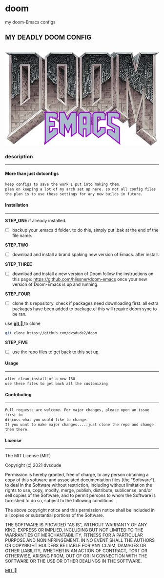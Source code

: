 # doom
my doom-Emacs configs


**<h2 align="left">MY DEADLY DOOM CONFIG</h2>**                  
![DOOM](/splash/doom-emacs-slant-out-color.png)

**<h3 align="left">description</h3>**
_______________________________
#### More than just dotconfigs

    keep configs to save the work I put into making them.
    plan on keeping a lot of my arch set up here. so not all config files
    the plan is to use these settings for any new builds in future.


#### Installation
________________________________

**STEP_ONE**
if already installed.
  * [ ] backup your .emacs.d folder. to do this,
simply put .bak at the end of the file name.

**STEP_TWO**
  * [ ] download and install a brand spaking new version of Emacs.
after install.

**STEP_THREE**
  * [ ] download and install a new version of Doom
follow the instructions on this page: https://github.com/hlissner/doom-emacs
once your new version of Doom-Emacs is up and running.

**STEP_FOUR**
  * [ ] clone this repository. check if packages need downloading first.
all extra packages have been added to package.el
this will require doom sync to be ran.

use [**git**  ](https://git-scm.com/ "download git") to clone

```bash
git clone https://github.com/dvsdude2/doom
```

**STEP_FIVE**
  * [ ] use the repo files to get back to this set up.

#### Usage
________________________________

    after clean install of a new ISO
    use these files to get back all the customizing

#### Contributing
________________________________

    Pull requests are welcome. For major changes, please open an issue first to
    discuss what you would like to change.
    If you want to make major changes.....just clone the repo and change them there.

#### License
_______________________________

The MIT License (MIT)

Copyright (c) 2021 dvsdude

Permission is hereby granted, free of charge, to any person obtaining
a copy of this software and associated documentation files (the
"Software"), to deal in the Software without restriction, including
without limitation the rights to use, copy, modify, merge, publish,
distribute, sublicense, and/or sell copies of the Software, and to
permit persons to whom the Software is furnished to do so, subject to
the following conditions:

The above copyright notice and this permission notice shall be
included in all copies or substantial portions of the Software.

THE SOFTWARE IS PROVIDED "AS IS", WITHOUT WARRANTY OF ANY KIND,
EXPRESS OR IMPLIED, INCLUDING BUT NOT LIMITED TO THE WARRANTIES OF
MERCHANTABILITY, FITNESS FOR A PARTICULAR PURPOSE AND NONINFRINGEMENT.
IN NO EVENT SHALL THE AUTHORS OR COPYRIGHT HOLDERS BE LIABLE FOR ANY
CLAIM, DAMAGES OR OTHER LIABILITY, WHETHER IN AN ACTION OF CONTRACT,
TORT OR OTHERWISE, ARISING FROM, OUT OF OR IN CONNECTION WITH THE
SOFTWARE OR THE USE OR OTHER DEALINGS IN THE SOFTWARE.

[MIT ](https://choosealicense.com/licenses/mit/)

